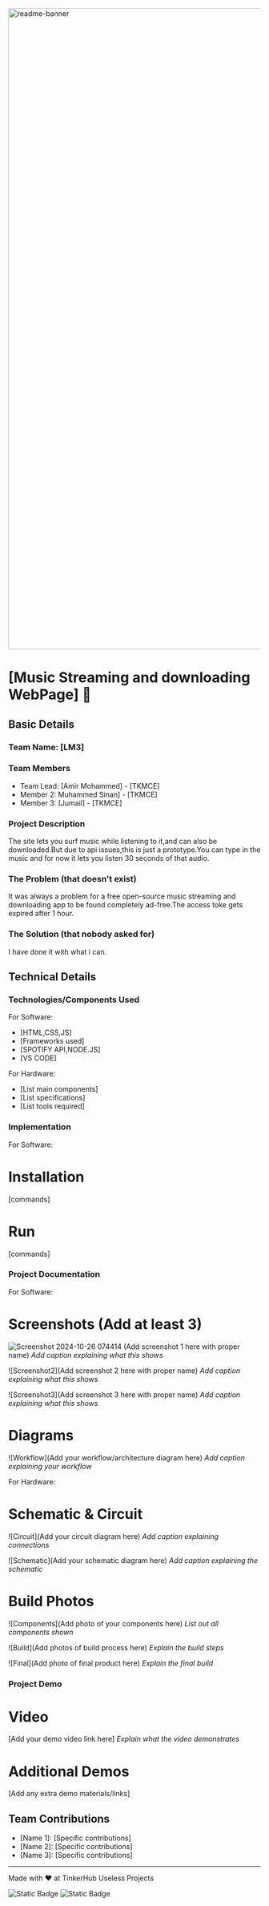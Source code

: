 <img width="1280" alt="readme-banner" src="https://github.com/user-attachments/assets/35332e92-44cb-425b-9dff-27bcf1023c6c">

# [Music Streaming and downloading WebPage] 🎯


## Basic Details
### Team Name: [LM3]


### Team Members
- Team Lead: [Amir Mohammed] - [TKMCE]
- Member 2: Muhammed Sinan] - [TKMCE]
- Member 3: [Jumail] - [TKMCE]

### Project Description
The site lets you surf music while listening to it,and can also be downloaded.But due to api issues,this is just a prototype.You can type in the music and for now it lets you listen 30 seconds of that audio.

### The Problem (that doesn't exist)
It was always a problem for a free open-source music streaming and downloading app to be found completely ad-free.The access toke gets expired after 1 hour.

### The Solution (that nobody asked for)
I have done it with what i can.

## Technical Details
### Technologies/Components Used
For Software:
- [HTML,CSS,JS]
- [Frameworks used]
- [SPOTIFY API,NODE.JS]
- [VS CODE]

For Hardware:
- [List main components]
- [List specifications]
- [List tools required]

### Implementation
For Software:
# Installation
[commands]

# Run
[commands]

### Project Documentation
For Software:

# Screenshots (Add at least 3)
![Screenshot 2024-10-26 074414](https://github.com/user-attachments/assets/f0ca9daa-b81b-418e-b8a9-377a0195f862)
(Add screenshot 1 here with proper name)
*Add caption explaining what this shows*

![Screenshot2](Add screenshot 2 here with proper name)
*Add caption explaining what this shows*

![Screenshot3](Add screenshot 3 here with proper name)
*Add caption explaining what this shows*

# Diagrams
![Workflow](Add your workflow/architecture diagram here)
*Add caption explaining your workflow*

For Hardware:

# Schematic & Circuit
![Circuit](Add your circuit diagram here)
*Add caption explaining connections*

![Schematic](Add your schematic diagram here)
*Add caption explaining the schematic*

# Build Photos
![Components](Add photo of your components here)
*List out all components shown*

![Build](Add photos of build process here)
*Explain the build steps*

![Final](Add photo of final product here)
*Explain the final build*

### Project Demo
# Video
[Add your demo video link here]
*Explain what the video demonstrates*

# Additional Demos
[Add any extra demo materials/links]

## Team Contributions
- [Name 1]: [Specific contributions]
- [Name 2]: [Specific contributions]
- [Name 3]: [Specific contributions]

---
Made with ❤️ at TinkerHub Useless Projects 

![Static Badge](https://img.shields.io/badge/TinkerHub-24?color=%23000000&link=https%3A%2F%2Fwww.tinkerhub.org%2F)
![Static Badge](https://img.shields.io/badge/UselessProject--24-24?link=https%3A%2F%2Fwww.tinkerhub.org%2Fevents%2FQ2Q1TQKX6Q%2FUseless%2520Projects)



